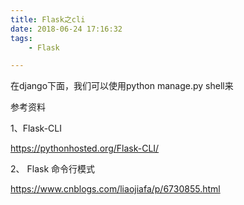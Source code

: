 ```yaml
---
title: Flask之cli
date: 2018-06-24 17:16:32
tags:
	- Flask

---
```




在django下面，我们可以使用python manage.py shell来

参考资料

1、Flask-CLI

https://pythonhosted.org/Flask-CLI/

2、 Flask 命令行模式

https://www.cnblogs.com/liaojiafa/p/6730855.html